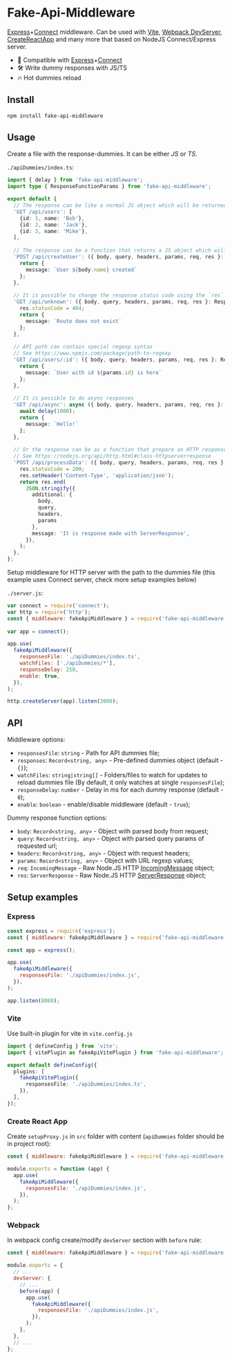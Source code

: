 # Fake-Api-Middleware

[Express](https://github.com/expressjs/express)+[Connect](https://github.com/senchalabs/connect) middleware. Can be used with [Vite](https://github.com/vitejs/vite), [Webpack DevServer](https://github.com/webpack/webpack-dev-server), [CreateReactApp](https://github.com/facebook/create-react-app) and many more that based on NodeJS Connect/Express server.

- 🔩 Compatible with [Express](https://github.com/expressjs/express)+[Connect](https://github.com/senchalabs/connect)
- 🛠️ Write dummy responses with JS/TS
- 🔥 Hot dummies reload

## Install

```sh
npm install fake-api-middleware
```

## Usage

Create a file with the response-dummies. It can be either _JS_ or _TS_.

`./apiDummies/index.ts`: 
```ts
import { delay } from 'fake-api-middleware';
import type { ResponseFunctionParams } from 'fake-api-middleware';

export default {
  // The response can be like a normal JS object which will be returned as JSON with status 200
  'GET /api/users': [
    {id: 1, name: 'Bob'},
    {id: 2, name: 'Jack'},
    {id: 3, name: 'Mike'},
  ],
  
  // The response can be a function that returns a JS object which will also be returned as a JSON response with code 200
  'POST /api/createUser': ({ body, query, headers, params, req, res }: ResponseFunctionParams) => {
    return {
      message: `User ${body.name} created`
    };
  },
  
  // It is possible to change the response status code using the `res` object
  'GET /api/unknown': ({ body, query, headers, params, req, res }: ResponseFunctionParams) => {
    res.statusCode = 404;
    return {
      message: `Route does not exist`
    };
  },
  
  // API path can contain special regexp syntax
  // See https://www.npmjs.com/package/path-to-regexp
  'GET /api/users/:id': ({ body, query, headers, params, req, res }: ResponseFunctionParams) => {
    return {
      message: `User with id ${params.id} is here`
    };
  },
  
  // It is possible to do async responses
  'GET /api/async': async ({ body, query, headers, params, req, res }: ResponseFunctionParams) => {
    await delay(1000);
    return {
      message: `Hello!`
    };
  },
  
  // Or the response can be as a function that prepare an HTTP response manually
  // See https://nodejs.org/api/http.html#class-httpserverresponse
  'POST /api/processData': ({ body, query, headers, params, req, res }: ResponseFunctionParams) => {
    res.statusCode = 200;
    res.setHeader('Content-Type', 'application/json');
    return res.end(
      JSON.stringify({
        additional: {
          body,
          query,
          headers,
          params
        },
        message: 'It is response made with ServerResponse',
      }),
    );
  },
};
```

Setup middleware for HTTP server with the path to the dummies file (this example uses Connect server, check more setup examples below)

`./server.js`:
```js
var connect = require('connect');
var http = require('http');
const { middleware: fakeApiMiddleware } = require('fake-api-middleware');
 
var app = connect();

app.use(
  fakeApiMiddleware({
    responsesFile: './apiDummies/index.ts',
    watchFiles: ['./apiDummies/*'],
    responseDelay: 250,
    enable: true,
  }),
);

http.createServer(app).listen(3000);
```


## API

Middleware options:

* `responsesFile`: `string` - Path for API dummies file;
* `responses`: `Record<string, any>` - Pre-defined dummies object (default - `{}`);
* `watchFiles`: `string|string[]` - Folders/files to watch for updates to reload dummies file (By default, it only watches at single `responsesFile`);
* `responseDelay`: `number` - Delay in ms for each dummy response (default - `0`);
* `enable`: `boolean` - enable/disable middleware (default - `true`);

Dummy response function options:

* `body`: `Record<string, any>` - Object with parsed body from request;
* `query`: `Record<string, any>` - Object with parsed query params of requested url;
* `headers`: `Record<string, any>` - Object with request headers;
* `params`: `Record<string, any>` - Object with URL regexp values;
* `req`: `IncomingMessage` - Raw Node.JS HTTP [IncomingMessage](https://nodejs.org/api/http.html#class-httpincomingmessage) object;
* `res`: `ServerResponse` - Raw Node.JS HTTP [ServerResponse](https://nodejs.org/api/http.html#class-httpserverresponse) object;

## Setup examples

### Express

```js
const express = require('express');
const { middleware: fakeApiMiddleware } = require('fake-api-middleware');

const app = express();

app.use(
  fakeApiMiddleware({
    responsesFile: './apiDummies/index.js',
  }),
);

app.listen(8080);
```

### Vite

Use built-in plugin for vite in `vite.config.js`

```ts
import { defineConfig } from 'vite';
import { vitePlugin as fakeApiVitePlugin } from 'fake-api-middleware';

export default defineConfig({
  plugins: [
    fakeApiVitePlugin({
      responsesFile: './apiDummies/index.ts',
    }),
  ],
});
```

### Create React App

Create `setupProxy.js` in `src` folder with content (`apiDummies` folder should be in project root):

```js
const { middleware: fakeApiMiddleware } = require('fake-api-middleware');

module.exports = function (app) {
  app.use(
    fakeApiMiddleware({
      responsesFile: './apiDummies/index.js',
    }),
  );
};
```

### Webpack

In webpack config create/modify `devServer` section with `before` rule:

```js
const { middleware: fakeApiMiddleware } = require('fake-api-middleware');

module.exports = {
  // ...
  devServer: {
    // ...
    before(app) {
      app.use(
        fakeApiMiddleware({
          responsesFile: './apiDummies/index.js',
        }),
      );
    },
  },
  // ...
};
```
